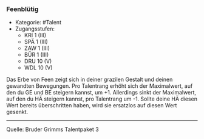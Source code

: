 ### Feenblütig

- Kategorie: #Talent
- Zugangsstufen:
  - KRI 1 (III)
  - SPÄ 1 (III)
  - ZAW 1 (III)
  - BÜR 1 (III)
  - DRU 10 (V)
  - WDL 10 (V)

Das Erbe von Feen zeigt sich in deiner grazilen Gestalt und deinen gewandten Bewegungen. Pro Talentrang erhöht sich der Maximalwert, auf den du GE und BE steigern kannst, um +1. Allerdings sinkt der Maximalwert, auf den du HÄ steigern kannst, pro Talentrang um -1. Sollte deine HÄ diesen Wert bereits überschritten haben, wird sie ersatzlos auf diesen Wert gesenkt.

---

Quelle: Bruder Grimms Talentpaket 3
